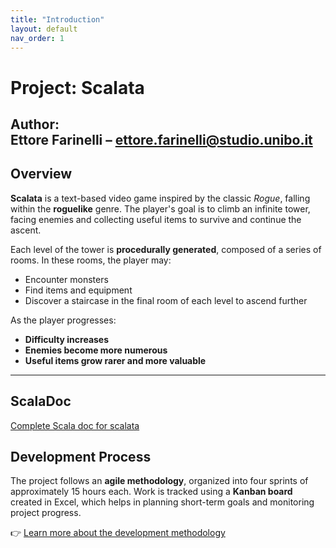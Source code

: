 ```yaml
---
title: "Introduction"
layout: default
nav_order: 1
---
```


# Project: Scalata

**Author**:  
Ettore Farinelli – [ettore.farinelli@studio.unibo.it](mailto:ettore.farinelli@studio.unibo.it)
---

## Overview

**Scalata** is a text-based video game inspired by the classic *Rogue*, falling within the **roguelike** genre. The player's goal is to climb an infinite tower, facing enemies and collecting useful items to survive and continue the ascent.

Each level of the tower is **procedurally generated**, composed of a series of rooms. In these rooms, the player may:

- Encounter monsters
- Find items and equipment
- Discover a staircase in the final room of each level to ascend further

As the player progresses:

- **Difficulty increases**
- **Enemies become more numerous**
- **Useful items grow rarer and more valuable**

---

## ScalaDoc

[Complete Scala doc for scalata](scalaDoc)

## Development Process

The project follows an **agile methodology**, organized into four sprints of approximately 15 hours each. Work is tracked using a **Kanban board** created in Excel, which helps in planning short-term goals and monitoring project progress.

👉 [Learn more about the development methodology](boards)
